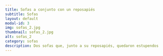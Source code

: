 ```yaml
---
title: Sofas a conjunto con un reposapiés
subtitle: Sofas
layout: default
modal-id: 3
img: sofas_2.jpg
thumbnail: sofas_2.jpg
alt: sofas_2
category: sofas
description: Dos sofas que, junto a su reposapiés, quedaron estupendos al lado de su mesita.
---
```


